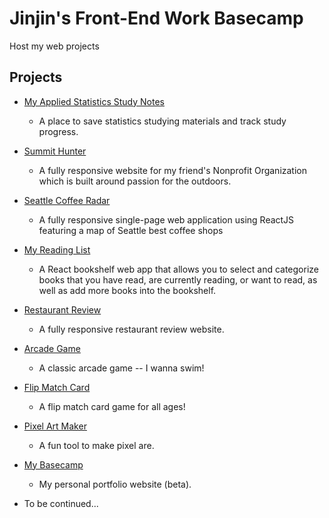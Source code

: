 # Jinjin's Front-End Work Basecamp

Host my web projects

## Projects
* [My Applied Statistics Study Notes](https://janeevans.github.io/Applied_Statistics_Study_Notes/)
    - A place to save statistics studying materials and track study progress.
    
* [Summit Hunter](https://janeevans.github.io/SummitHunter/)
    - A fully responsive website for my friend's Nonprofit Organization which is built around passion for the outdoors.

* [Seattle Coffee Radar](https://janeevans.github.io/seattle-coffee-radar/)
    - A fully responsive single-page web application using ReactJS featuring a map of Seattle best coffee shops

* [My Reading List](https://janeevans.github.io/myReads)
    - A React bookshelf web app that allows you to select and categorize books that you have read, are currently reading, or want to read, as well as add more books into the bookshelf.

* [Restaurant Review](https://janeevans.github.io/restaurant-review/)
    - A fully responsive restaurant review website.

* [Arcade Game](https://janeevans.github.io/arcade-game/)
    - A classic arcade game -- I wanna swim!

* [Flip Match Card](https://janeevans.github.io/match-card/)
    - A flip match card game for all ages!

* [Pixel Art Maker](https://janeevans.github.io/pixel-art-maker/)
    - A fun tool to make pixel are.

* [My Basecamp](https://janeevans.github.io/my-portfolio-website/)
    - My personal portfolio website (beta).

<!-- * [Feed Reader Testing](https://janeevans.github.io/feed-reader-testing/) -->
* To be continued...

